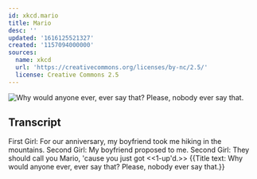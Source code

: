 ```yaml
---
id: xkcd.mario
title: Mario
desc: ''
updated: '1616125521327'
created: '1157094000000'
sources:
  name: xkcd
  url: 'https://creativecommons.org/licenses/by-nc/2.5/'
  license: Creative Commons 2.5
---
```

![Why would anyone ever, ever say that?  Please, nobody ever say that.](https://imgs.xkcd.com/comics/mario.png)

## Transcript
First Girl: For our anniversary, my boyfriend took me hiking in the mountains.
Second Girl: My boyfriend proposed to me.
Second Girl: They should call you Mario, 'cause you just got <<1-up'd.>>
{{Title text: Why would anyone ever, ever say that? Please, nobody ever say that.}}
